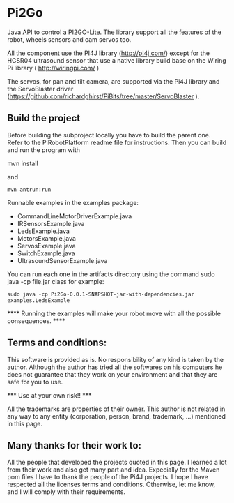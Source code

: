 # Pi2Go

Java API to control a PI2GO-Lite.
The library support all the features of the robot, wheels sensors and cam servos too.

All the component use the PI4J library (http://pi4j.com/) except for the HCSR04 ultrasound sensor that use a native library build base on the Wiring Pi library ( http://wiringpi.com/ )

The servos, for pan and tilt camera, are supported via the Pi4J library and the ServoBlaster driver (https://github.com/richardghirst/PiBits/tree/master/ServoBlaster ).

## Build the project
Before building the subproject locally you have to build the parent one. Refer to the PiRobotPlatform readme file for instructions.
Then you can build and run the program with

 mvn install 

and 

    mvn antrun:run


Runnable examples in the examples package:
* CommandLineMotorDriverExample.java
* IRSensorsExample.java
* LedsExample.java
* MotorsExample.java
* ServosExample.java
* SwitchExample.java
* UltrasoundSensorExample.java

You can run each one in the artifacts directory using the command sudo java -cp file.jar class for example:

    sudo java -cp Pi2Go-0.0.1-SNAPSHOT-jar-with-dependencies.jar examples.LedsExample

**** Running the examples will make your robot move with all the possible consequences. ****



## Terms and conditions:

This software is provided as is. No responsibility of any kind is taken by the author.
Although the author has tried all the softwares on his computers he does not guarantee that they work on your environment and that they are safe for you to use.

*** Use at your own risk!! ***

All the trademarks are properties of their owner.
This author is not related in any way to any entity (corporation, person, brand, trademark, …) mentioned in this page.

## Many thanks for their work to:
All the people that developed the projects quoted in this page. I learned a lot from their work and also get many part and idea.
Expecially for the Maven pom files I have to thank the people of the Pi4J projects.
I hope I have respected all the licenses terms and conditions. Otherwise, let me know, and I will comply with their requirements.

